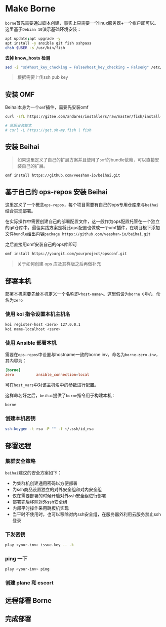 # Make Borne

`borne`首先需要通过脚本创建，事实上只需要一个linux服务器+一个帐户即可以。这里基于`Debian 10`演示基础环境安装：

```sh
apt update;apt upgrade -y
apt install -y ansible git fish sshpass
chsh $USER -s /usr/bin/fish
```

**去掉 know_hosts 检测**

```sh
sed -i "s@#host_key_checking = False@host_key_checking = False@g" /etc/ansible/ansible.cfg
```

> 根据需要上传ssh pub key

## 安装 OMF

Beihai本身为一个`omf`插件，需要先安装omf

```sh
curl -sfL https://gitee.com/andares/installers/raw/master/fish/install-omf | fish

# 原版安装脚本
# curl -L https://get.oh-my.fish | fish
```

## 安装 Beihai

> 如果这里定义了自己的扩展方案并且使用了`omf`的bundle依赖，可以直接安装自己的扩展。

```sh
omf install https://github.com/veeshan-io/beihai.git
```

## 基于自己的 ops-repos 安装 Beihai

这里定义了一个概念`ops-repos`，每个项目需要有自己的ops专用仓库来与`beihai`结合实现部署。

在实际操作中需要创建自己的部署配置文件，这一般作为ops配置托管在一个独立的git仓库中。最佳实践方案是将此ops配置也做成一个omf插件，在项目根下添加文件`bundle`给出内容`package https://github.com/veeshan-io/beihai.git`

之后直接用omf安装自己的ops库即可

```sh
omf install https://yourgit.com/yourproject/opsconf.git
```

> 关于如何创建 ops 库及其样版之后再做补充

## 部署本机

部署本机需要先给本机定义一个名称即`<host-name>`。这里假设为`borne 0号机`，命名为`zero`

### 使用 koi 指令设置本机主机名

```sh
koi register-host <zero> 127.0.0.1
koi name-localhost <zero>
```

### 使用 Ansible 部署本机

需要在`ops-repos`中设置与hostname一致的borne inv，命名为`borne-zero.inv`，其内容为：

```toml
[borne]
zero          ansible_connection=local
```

可在`host_vars`中对该主机名中的参数进行配置。

这样命名好之后，`beihai`提供了`borne`指令用于构建本机：

```sh
borne
```

### 创建本机密钥

```sh
ssh-keygen -t rsa -P "" -f ~/.ssh/id_rsa
```

## 部署远程

### 集群安全策略

`beihai`建议的安全方案如下：

- 为集群机创建通用密码以方便部署
- 为ssh商品设置独立的对外安全组和对内安全组
- 仅在需要部署的时候开启对外ssh安全组进行部署
- 部署完后移除对外ssh安全组
- 内部平时操作采用跳板机实现
- 当平时不使用时，也可以移除对内ssh安全组，在服务器外利用云服务禁止ssh登录

### 下发密钥

```sh
play <your-inv> issue-key -- -k
```

### ping 一下

```sh
play <your-inv> ping
```

### 创建 plane 和 escort

## 远程部署 Borne

## 完成部署
